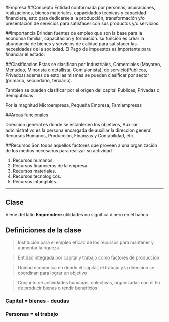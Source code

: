 #Empresa
##Concepto
Entidad conformada por personas, aspiraciones, realizaciones, bienes materiales, capacidades técnicas y capacidad financiera, esto para dedicarse a la producción, transformación y/o presentación de servicios para satisfacer con sus productos y/o servicios.

##Importancia
Brindan fuentes de empleo que son la base para la economía familiar, capacitación y formación.
su función es crear la abundancia de bienes y servicios de calidad para satisfacer las necesidades de la sociedad.
El Pago de impuestos es importante para financiar el estado.

##Clasificacion
Estas se clasifican por Industriales, Comerciales (Mayoreo, Menudeo, Minorista o detallista, Comisionista), de servicio(Publicos, Privados) ademas de esto las mismas se pueden clasificar por sector (primario, secundario, terciario).

Tambien se pueden clasificar por el origen del capital Publicas, Privadas o Semipublicas

Por la magnitud Microempresa, Pequeña Empresa, Famiempresas

##Areas funcionales

Direccion general es donde se establecen los objetivos, Auxiliar administrativo es la persona encargada de auxiliar la direccion general,
Recursos Humanos, Producción, Finanzas y Contabilidad, etc.

##Recursos
Son todos aquellos factores que proveen a una organización de los medios necesarios para realizar su actividad
 1. Recursos humanos.
 2. Recursos financieros de la empresa.
 3. Recursos materiales.
 4. Recursos tecnologicos.
 5. Recursos intangibles.

 ------
 ## Clase
 Viene del latín **Emprendere**
 utilidades no significa dinero en el banco

## Definiciones de la clase
> Institución para el empleo eficaz de los recursos para mantener y aumentar la riqueza

> Entidad integrada por capital y trabajo
 como factores de producción

> Unidad economica en donde el capital, el trabajo y la direccion se coordinan para lograr un objetivo

> Conjunto de actividades humanas, colectivas, organizadas con el fin de producir bienes o rendir beneficios

### **Capital** = bienes - deudas
### **Personas** = el trabajo
